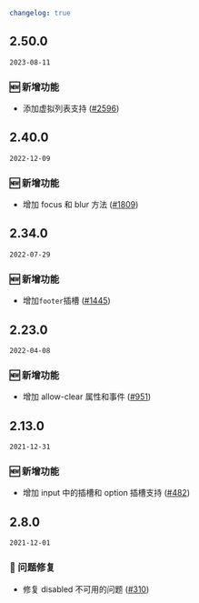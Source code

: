```yaml
changelog: true
```

## 2.50.0

`2023-08-11`

### 🆕 新增功能

- 添加虚拟列表支持 ([#2596](https://github.com/arco-design/arco-design-vue/pull/2596))


## 2.40.0

`2022-12-09`

### 🆕 新增功能

- 增加 focus 和 blur 方法 ([#1809](https://github.com/arco-design/arco-design-vue/pull/1809))


## 2.34.0

`2022-07-29`

### 🆕 新增功能

- 增加`footer`插槽 ([#1445](https://github.com/arco-design/arco-design-vue/pull/1445))


## 2.23.0

`2022-04-08`

### 🆕 新增功能

- 增加 allow-clear 属性和事件 ([#951](https://github.com/arco-design/arco-design-vue/pull/951))


## 2.13.0

`2021-12-31`

### 🆕 新增功能

- 增加 input 中的插槽和 option 插槽支持 ([#482](https://github.com/arco-design/arco-design-vue/pull/482))


## 2.8.0

`2021-12-01`

### 🐛 问题修复

- 修复 disabled 不可用的问题 ([#310](https://github.com/arco-design/arco-design-vue/pull/310))

